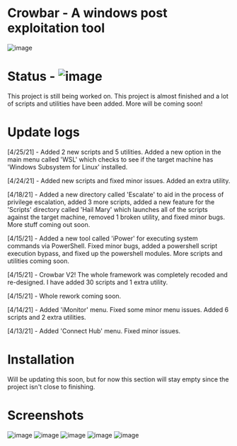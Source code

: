 # Crowbar - A windows post exploitation tool
![image](https://user-images.githubusercontent.com/78043996/115156390-0d8c6800-a052-11eb-9821-8cfd1f765114.png)
# Status - ![image](https://emojipedia-us.s3.dualstack.us-west-1.amazonaws.com/thumbs/72/microsoft/209/cross-mark_274c.png)
This project is still being worked on. This project is almost finished and a lot of scripts and utilities have been added.
More will be coming soon!
# Update logs
[4/25/21] - Added 2 new scripts and 5 utilities. Added a new option in the main menu called 'WSL' which checks to see if the target machine has 'Windows Subsystem for Linux' installed.

[4/24/21] - Added new scripts and fixed minor issues. Added an extra utility.

[4/18/21] - Added a new directory called 'Escalate' to aid in the process of privilege escalation, added 3 more scripts, added a new feature for the 'Scripts' directory called 'Hail Mary' which launches all of the scripts against the target machine, removed 1 broken utility, and fixed minor bugs. More stuff coming out soon.

[4/15/21] - Added a new tool called 'iPower' for executing system commands via PowerShell. Fixed minor bugs, added a powershell script execution bypass, and fixed up the powershell modules. More scripts and utilities coming soon.

[4/15/21] - Crowbar V2! The whole framework was completely recoded and re-designed. I have added 30 scripts and 1 extra utility.

[4/15/21] - Whole rework coming soon.

[4/14/21] - Added 'iMonitor' menu. Fixed some minor menu issues. Added 6 scripts and 2 extra utilities.

[4/13/21] - Added 'Connect Hub' menu. Fixed minor issues.
# Installation
Will be updating this soon, but for now this section will stay empty since the
project isn't close to finishing.
# Screenshots
![image](https://user-images.githubusercontent.com/78043996/116015292-a9941180-a606-11eb-9881-875cb6318b45.png)
![image](https://user-images.githubusercontent.com/78043996/116015306-b9abf100-a606-11eb-9fe4-d26655dfc07a.png)
![image](https://user-images.githubusercontent.com/78043996/116015314-c6c8e000-a606-11eb-8dff-e023cf52ccf0.png)
![image](https://user-images.githubusercontent.com/78043996/116015356-e8c26280-a606-11eb-9479-037b572b4b2d.png)
![image](https://user-images.githubusercontent.com/78043996/116015372-fb3c9c00-a606-11eb-9c1b-bcdb2aaa006f.png)
